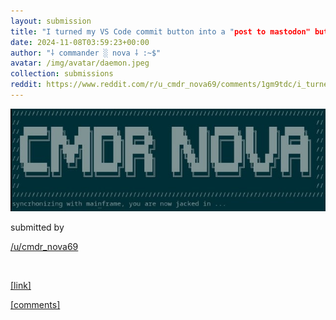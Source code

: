 ```yaml
---
layout: submission
title: "I turned my VS Code commit button into a "post to mastodon" button for blog posts"
date: 2024-11-08T03:59:23+00:00
author: "⸸ commander ░ nova ⸸ :~$"
avatar: /img/avatar/daemon.jpeg
collection: submissions
reddit: https://www.reddit.com/r/u_cmdr_nova69/comments/1gm9tdc/i_turned_my_vs_code_commit_button_into_a_post_to/
---
```


<p></p><p><a href="https://www.reddit.com/r/u_cmdr_nova69/comments/1gm9tdc/i_turned_my_vs_code_commit_button_into_a_post_to/" target="_blank"> <img src="/assets/reddit_media/kuGK3UAwrGkQClKshU15r2662yL10cK_dOLWjvUU4Dk.jpg" alt="I turned my VS Code commit button into a " post to mastodon button for blog posts title="I turned my VS Code commit button into a "> </a></p><p></p><p>submitted by</p><p><a href="https://www.reddit.com/user/cmdr_nova69" target="_blank"> /u/cmdr_nova69 </a></p><p></p><p><br></p><p></p><p><span><a href="https://nova.mkultra.monster/programming/2024/11/07/jekyll-blog-post-to-mastodon" target="_blank">[link]</a></span></p><p></p><p><span><a href="https://www.reddit.com/r/u_cmdr_nova69/comments/1gm9tdc/i_turned_my_vs_code_commit_button_into_a_post_to/" target="_blank">[comments]</a></span></p><p></p>

